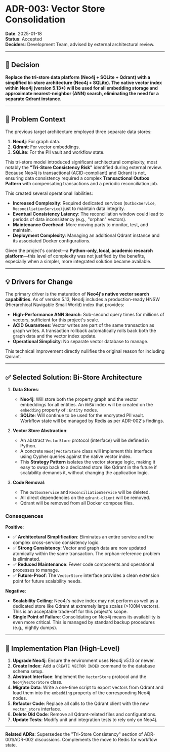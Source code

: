 
# ADR-003: Vector Store Consolidation

**Date**: 2025-01-18  
**Status**: Accepted  
**Deciders**: Development Team, advised by external architectural review.

---

## 🎯 **Decision**

**Replace the tri-store data platform (Neo4j + SQLite + Qdrant) with a simplified bi-store architecture (Neo4j + SQLite). The native vector index within Neo4j (version 5.13+) will be used for all embedding storage and approximate nearest-neighbor (ANN) search, eliminating the need for a separate Qdrant instance.**

---

## 🚨 **Problem Context**

The previous target architecture employed three separate data stores:
1.  **Neo4j**: For graph data.
2.  **Qdrant**: For vector embeddings.
3.  **SQLite**: For the PII vault and workflow state.

This tri-store model introduced significant architectural complexity, most notably the **"Tri-Store Consistency Risk"** identified during external review. Because Neo4j is transactional (ACID-compliant) and Qdrant is not, ensuring data consistency required a complex **Transactional Outbox Pattern** with compensating transactions and a periodic reconciliation job.

This created several operational liabilities:
-   **Increased Complexity**: Required dedicated services (`OutboxService`, `ReconciliationService`) just to maintain data integrity.
-   **Eventual Consistency Latency**: The reconciliation window could lead to periods of data inconsistency (e.g., "orphan" vectors).
-   **Maintenance Overhead**: More moving parts to monitor, test, and maintain.
-   **Deployment Complexity**: Managing an additional Qdrant instance and its associated Docker configurations.

Given the project's context—a **Python-only, local, academic research platform**—this level of complexity was not justified by the benefits, especially when a simpler, more integrated solution became available.

---

## 💡 **Drivers for Change**

The primary driver is the maturation of **Neo4j's native vector search capabilities**. As of version 5.13, Neo4j includes a production-ready HNSW (Hierarchical Navigable Small World) index that provides:
-   **High-Performance ANN Search**: Sub-second query times for millions of vectors, sufficient for this project's scale.
-   **ACID Guarantees**: Vector writes are part of the same transaction as graph writes. A transaction rollback automatically rolls back both the graph data and the vector index update.
-   **Operational Simplicity**: No separate vector database to manage.

This technical improvement directly nullifies the original reason for including Qdrant.

---

## ✅ **Selected Solution: Bi-Store Architecture**

1.  **Data Stores**:
    -   **Neo4j**: Will store both the property graph and the vector embeddings for all entities. An `HNSW` index will be created on the `embedding` property of `:Entity` nodes.
    -   **SQLite**: Will continue to be used for the encrypted PII vault. Workflow state will be managed by Redis as per ADR-002's findings.

2.  **Vector Store Abstraction**:
    -   An abstract `VectorStore` protocol (interface) will be defined in Python.
    -   A concrete `Neo4jVectorStore` class will implement this interface using Cypher queries against the native vector index.
    -   This **Strategy Pattern** isolates the vector storage logic, making it easy to swap back to a dedicated store like Qdrant in the future if scalability demands it, without changing the application logic.

3.  **Code Removal**:
    -   The `OutboxService` and `ReconciliationService` will be deleted.
    -   All direct dependencies on the `qdrant-client` will be removed.
    -   Qdrant will be removed from all Docker compose files.

### **Consequences**

**Positive**:
-   ✅ **Architectural Simplification**: Eliminates an entire service and the complex cross-service consistency logic.
-   ✅ **Strong Consistency**: Vector and graph data are now updated atomically within the same transaction. The orphan-reference problem is eliminated.
-   ✅ **Reduced Maintenance**: Fewer code components and operational processes to manage.
-   ✅ **Future-Proof**: The `VectorStore` interface provides a clean extension point for future scalability needs.

**Negative**:
-   **Scalability Ceiling**: Neo4j's native index may not perform as well as a dedicated store like Qdrant at extremely large scales (>100M vectors). This is an acceptable trade-off for this project's scope.
-   **Single Point of Failure**: Consolidating on Neo4j means its availability is even more critical. This is managed by standard backup procedures (e.g., nightly dumps).

---

## 🔧 **Implementation Plan (High-Level)**

1.  **Upgrade Neo4j**: Ensure the environment uses Neo4j v5.13 or newer.
2.  **Create Index**: Add a `CREATE VECTOR INDEX` command to the database schema setup.
3.  **Abstract Interface**: Implement the `VectorStore` protocol and the `Neo4jVectorStore` class.
4.  **Migrate Data**: Write a one-time script to export vectors from Qdrant and load them into the `embedding` property of the corresponding Neo4j nodes.
5.  **Refactor Code**: Replace all calls to the Qdrant client with the new `vector_store` interface.
6.  **Delete Old Code**: Remove all Qdrant-related files and configurations.
7.  **Update Tests**: Modify unit and integration tests to rely only on Neo4j.

---

**Related ADRs**: Supersedes the "Tri-Store Consistency" section of ADR-001/ADR-002 discussions. Complements the move to Redis for workflow state. 